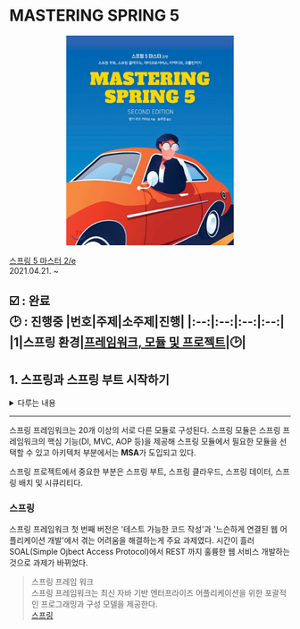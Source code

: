 # MASTERING SPRING 5
<p align="center">
<img src="image/Headline.jfif" alt="표지" width = 300>   
</p>

[스프링 5 마스터 2/e](http://www.yes24.com/Product/Goods/92339993?OzSrank=2)   
2021.04.21. ~

:ballot_box_with_check: : 완료   
:clock2: : 진행중
|번호|주제|소주제|진행|
|:--:|:--:|:--:|:--:|
|1|스프링 환경|[프레임워크, 모듈 및 프로젝트](#1-스프링과-스프링-부트-시작하기)|:clock2:|
---
## 1. 스프링과 스프링 부트 시작하기
<details>
<summary> 다루는 내용 </summary>
&nbsp;&nbsp;&nbsp;&nbsp;1. Spring framework가 인기있는 이유<br>
&nbsp;&nbsp;&nbsp;&nbsp;2. Spring framework는 어플리케이션 아키텍처의 진화에 어떻게 적응했을까?<br>
&nbsp;&nbsp;&nbsp;&nbsp;3. Spring framework에서 중요한 모듈은?<br>
&nbsp;&nbsp;&nbsp;&nbsp;4. Spring framework는 스프링 프로젝트 중 어디에 적합한가?<br>
&nbsp;&nbsp;&nbsp;&nbsp;5. Spring framework 5.0 & 5.1    <br>
</details>

---
스프링 프레임워크는 20개 이상의 서로 다른 모듈로 구성된다. 스프링 모듈은 스프링 프레임워크의 핵심 기능(DI, MVC, AOP 등)을 제공해 스프링 모듈에서 필요한 모듈을 선택할 수 있고 아키텍처 부분에서는 **MSA**가 도입되고 있다.

스프링 프로젝트에서 중요한 부분은 스프링 부트, 스프링 클라우드, 스프링 데이터, 스프링 배치 및 시큐리티다. 

### **스프링**
스프링 프레임워크 첫 번째 버전은 '테스트 가능한 코드 작성'과 '느슨하게 연결된 웹 어플리케이션 개발'에서 겪는 어려움을 해결하는게 주요 과제였다. 시간이 흘러 SOAL(Simple Ojbect Access Protocol)에서 REST 까지 훌륭한 웹 서비스 개발하는 것으로 과제가 바뀌었다.

> 스프링 프레임 워크   
> 스프링 프레임워크는 최신 자바 기반 엔터프라이즈 어플리케이션을 위한 포괄적인 프로그래밍과 구성 모델을 제공한다.    
> [스프링](https://projects.pring.io/spring=framework/)


